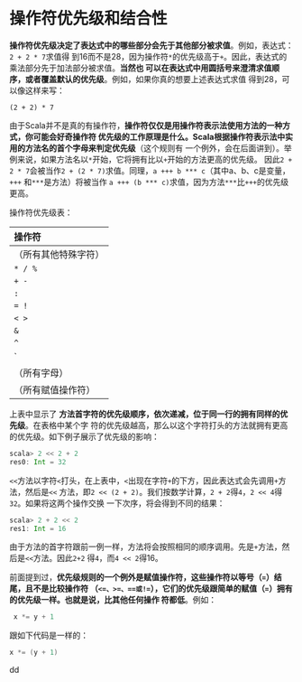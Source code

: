 操作符优先级和结合性
================================================================================
**操作符优先级决定了表达式中的哪些部分会先于其他部分被求值**。例如，表达式：`2 + 2 * 7`求值得
到16而不是28，因为操作符`*`的优先级高于`+`。因此，表达式的乘法部分先于加法部分被求值。**当然也
可以在表达式中用圆括号来澄清求值顺序，或者覆盖默认的优先级**。例如，如果你真的想要上述表达式求值
得到28，可以像这样来写：
```
(2 + 2) * 7
```
由于Scala并不是真的有操作符，**操作符仅仅是用操作符表示法使用方法的一种方式，你可能会好奇操作符
优先级的工作原理是什么。Scala根据操作符表示法中实用的方法名的首个字母来判定优先级**（这个规则有
一个例外，会在后面讲到）。举例来说，如果方法名以`*`开始，它将拥有比以`+`开始的方法更高的优先级。
因此`2 + 2 * 7`会被当作`2 + (2 * 7)`求值。同理，`a +++ b *** c`（其中a、b、c是变量，`+++`
和`***`是方法）将被当作 `a +++ (b *** c)`求值，因为方法`***`比`+++`的优先级更高。

操作符优先级表：

| 操作符 |
| :------------- |
| （所有其他特殊字符） |
| `* / %` |
| `+ -` |
| `:` |
| `= !` |
| `< >` |
| `&` |
| `^` |
| `|` |
| （所有字母） |
| （所有赋值操作符） |

上表中显示了 **方法首字符的优先级顺序，依次递减，位于同一行的拥有同样的优先级**。在表格中某个字
符的优先级越高，那么以这个字符打头的方法就拥有更高的优先级。如下例子展示了优先级的影响：
```scala
scala> 2 << 2 + 2
res0: Int = 32
```
`<<`方法以字符`<`打头，在上表中，`<`出现在字符`+`的下方，因此表达式会先调用`+`方法，然后是`<<`
方法，即`2 << (2 + 2)`。我们按数学计算，`2 + 2`得`4`，`2 << 4`得`32`。如果将这两个操作交换
一下次序，将会得到不同的结果：
```scala
scala> 2 + 2 << 2
res1: Int = 16
```
由于方法的首字符跟前一例一样，方法将会按照相同的顺序调用。先是`+`方法，然后是`<<`方法。因此`2+2`
得`4`，而`4 << 2`得16。

前面提到过，**优先级规则的一个例外是赋值操作符，这些操作符以等号（`=`）结尾，且不是比较操作符
（`<=、>=、==或!=`），它们的优先级跟简单的赋值（`=`）拥有的优先级一样。也就是说，比其他任何操作
符都低**。例如：
```scala
 x *= y + 1
```
跟如下代码是一样的：
```scala
x *= (y + 1)
```





























dd
